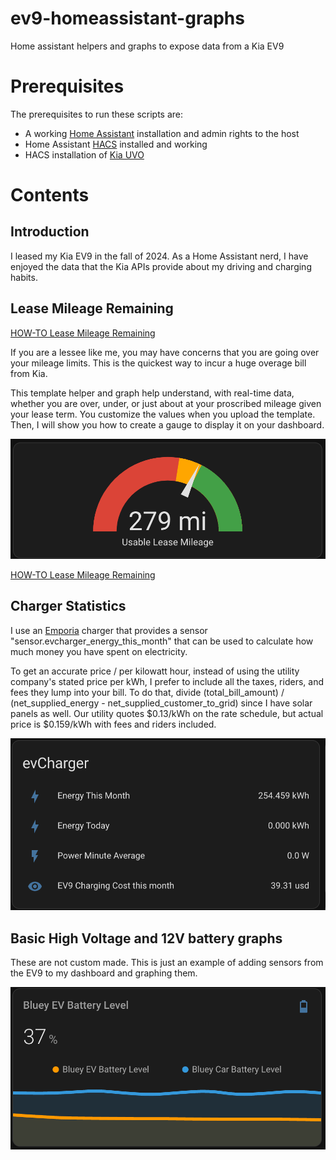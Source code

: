 # ev9-homeassistant-graphs
Home assistant helpers and graphs to expose data from a Kia EV9

# Prerequisites
The prerequisites to run these scripts are:
* A working [Home Assistant](https://www.home-assistant.io/installation/) installation and admin rights to the host
* Home Assistant [HACS](https://www.hacs.xyz/docs/use/configuration/basic/) installed and working
* HACS installation of [Kia UVO](https://github.com/Hyundai-Kia-Connect/kia_uvo)

# Contents
## Introduction
I leased my Kia EV9 in the fall of 2024. As a Home Assistant nerd, I have enjoyed the data that the Kia APIs provide about my driving and charging habits.

## Lease Mileage Remaining

[HOW-TO Lease Mileage Remaining](lease-mileage-remaining.md)

If you are a lessee like me, you may have concerns that you are going over your mileage limits. This is the quickest way to incur a huge overage bill from Kia.

This template helper and graph help understand, with real-time data, whether you are over, under, or just about at your proscribed mileage given your lease term. You customize the  values when you upload the template. Then, I will show you how to create a gauge to display it on your dashboard.

![Odometer Graph](static/usable_lease_mileage.png)

[HOW-TO Lease Mileage Remaining](lease-mileage-remaining.md)

## Charger Statistics
I use an [Emporia](https://www.amazon.com/dp/B0CKKPTDPK/ref=dp_iou_view_item?ie=UTF8&th=1}) charger that provides a sensor "sensor.evcharger_energy_this_month" that can be used to calculate how much money you have spent on electricity.

To get an accurate price / per kilowatt hour, instead of using the utility company's stated price per kWh, I prefer to include all the taxes, riders, and fees they lump into your bill. To do that, divide (total_bill_amount) / (net_supplied_energy - net_supplied_customer_to_grid) since I have solar panels as well. Our utility quotes $0.13/kWh on the rate schedule, but actual price is $0.159/kWh with fees and riders included. 

![Charger Statistics](static/charger_stats.png)

## Basic High Voltage and 12V battery graphs
These are not custom made. This is just an example of adding sensors from the EV9 to my dashboard and graphing them.

![Battery Level](static/battery_level.png)